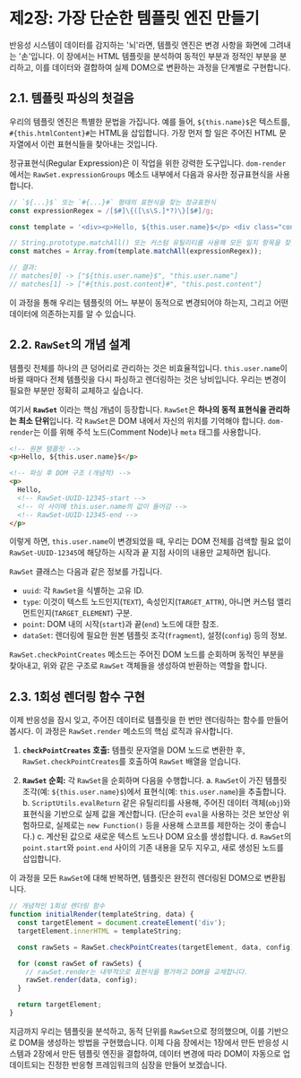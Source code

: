 # 제2장: 가장 단순한 템플릿 엔진 만들기

반응성 시스템이 데이터를 감지하는 '뇌'라면, 템플릿 엔진은 변경 사항을 화면에 그려내는 '손'입니다. 이 장에서는 HTML 템플릿을 분석하여 동적인 부분과 정적인 부분을 분리하고, 이를 데이터와 결합하여 실제 DOM으로 변환하는 과정을 단계별로 구현합니다.

## 2.1. 템플릿 파싱의 첫걸음

우리의 템플릿 엔진은 특별한 문법을 가집니다. 예를 들어, `${this.name}$`은 텍스트를, `#{this.htmlContent}#`는 HTML을 삽입합니다. 가장 먼저 할 일은 주어진 HTML 문자열에서 이런 표현식들을 찾아내는 것입니다.

정규표현식(Regular Expression)은 이 작업을 위한 강력한 도구입니다. `dom-render`에서는 `RawSet.expressionGroups` 메소드 내부에서 다음과 유사한 정규표현식을 사용합니다.

```javascript
// `${...}$` 또는 `#{...}#` 형태의 표현식을 찾는 정규표현식
const expressionRegex = /[$#]\{([\s\S.]*?)\}[$#]/g;

const template = '<div><p>Hello, ${this.user.name}$</p> <div class="content">#{this.post.content}#</div> </div>';

// String.prototype.matchAll() 또는 커스텀 유틸리티를 사용해 모든 일치 항목을 찾습니다.
const matches = Array.from(template.matchAll(expressionRegex));

// 결과:
// matches[0] -> ["${this.user.name}$", "this.user.name"]
// matches[1] -> ["#{this.post.content}#", "this.post.content"]
```

이 과정을 통해 우리는 템플릿의 어느 부분이 동적으로 변경되어야 하는지, 그리고 어떤 데이터에 의존하는지를 알 수 있습니다.

## 2.2. `RawSet`의 개념 설계

템플릿 전체를 하나의 큰 덩어리로 관리하는 것은 비효율적입니다. `this.user.name`이 바뀔 때마다 전체 템플릿을 다시 파싱하고 렌더링하는 것은 낭비입니다. 우리는 변경이 필요한 부분만 정확히 교체하고 싶습니다.

여기서 **`RawSet`** 이라는 핵심 개념이 등장합니다. `RawSet`은 **하나의 동적 표현식을 관리하는 최소 단위**입니다. 각 `RawSet`은 DOM 내에서 자신의 위치를 기억해야 합니다. `dom-render`는 이를 위해 주석 노드(Comment Node)나 `meta` 태그를 사용합니다.

```html
<!-- 원본 템플릿 -->
<p>Hello, ${this.user.name}$</p>

<!-- 파싱 후 DOM 구조 (개념적) -->
<p>
  Hello, 
  <!-- RawSet-UUID-12345-start -->
  <!-- 이 사이에 this.user.name의 값이 들어감 -->
  <!-- RawSet-UUID-12345-end -->
</p>
```

이렇게 하면, `this.user.name`이 변경되었을 때, 우리는 DOM 전체를 검색할 필요 없이 `RawSet-UUID-12345`에 해당하는 시작과 끝 지점 사이의 내용만 교체하면 됩니다.

`RawSet` 클래스는 다음과 같은 정보를 가집니다.

-   `uuid`: 각 `RawSet`을 식별하는 고유 ID.
-   `type`: 이것이 텍스트 노드인지(`TEXT`), 속성인지(`TARGET_ATTR`), 아니면 커스텀 엘리먼트인지(`TARGET_ELEMENT`) 구분.
-   `point`: DOM 내의 시작(`start`)과 끝(`end`) 노드에 대한 참조.
-   `dataSet`: 렌더링에 필요한 원본 템플릿 조각(`fragment`), 설정(`config`) 등의 정보.

`RawSet.checkPointCreates` 메소드는 주어진 DOM 노드를 순회하며 동적인 부분을 찾아내고, 위와 같은 구조로 `RawSet` 객체들을 생성하여 반환하는 역할을 합니다.

## 2.3. 1회성 렌더링 함수 구현

이제 반응성을 잠시 잊고, 주어진 데이터로 템플릿을 한 번만 렌더링하는 함수를 만들어 봅시다. 이 과정은 `RawSet.render` 메소드의 핵심 로직과 유사합니다.

1.  **`checkPointCreates` 호출:** 템플릿 문자열을 DOM 노드로 변환한 후, `RawSet.checkPointCreates`를 호출하여 `RawSet` 배열을 얻습니다.

2.  **`RawSet` 순회:** 각 `RawSet`을 순회하며 다음을 수행합니다.
    a.  `RawSet`이 가진 템플릿 조각(예: `${this.user.name}$`)에서 표현식(예: `this.user.name`)을 추출합니다.
    b.  `ScriptUtils.evalReturn` 같은 유틸리티를 사용해, 주어진 데이터 객체(`obj`)와 표현식을 기반으로 실제 값을 계산합니다. (단순히 `eval`을 사용하는 것은 보안상 위험하므로, 실제로는 `new Function()` 등을 사용해 스코프를 제한하는 것이 좋습니다.)
    c.  계산된 값으로 새로운 텍스트 노드나 DOM 요소를 생성합니다.
    d.  `RawSet`의 `point.start`와 `point.end` 사이의 기존 내용을 모두 지우고, 새로 생성된 노드를 삽입합니다.

이 과정을 모든 `RawSet`에 대해 반복하면, 템플릿은 완전히 렌더링된 DOM으로 변환됩니다.

```javascript
// 개념적인 1회성 렌더링 함수
function initialRender(templateString, data) {
  const targetElement = document.createElement('div');
  targetElement.innerHTML = templateString;

  const rawSets = RawSet.checkPointCreates(targetElement, data, config);

  for (const rawSet of rawSets) {
    // rawSet.render는 내부적으로 표현식을 평가하고 DOM을 교체합니다.
    rawSet.render(data, config);
  }

  return targetElement;
}
```

지금까지 우리는 템플릿을 분석하고, 동적 단위를 `RawSet`으로 정의했으며, 이를 기반으로 DOM을 생성하는 방법을 구현했습니다. 이제 다음 장에서는 1장에서 만든 반응성 시스템과 2장에서 만든 템플릿 엔진을 결합하여, 데이터 변경에 따라 DOM이 자동으로 업데이트되는 진정한 반응형 프레임워크의 심장을 만들어 보겠습니다.
